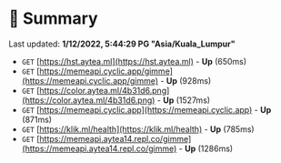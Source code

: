 # 📖 Summary
Last updated: **1/12/2022, 5:44:29 PG "Asia/Kuala_Lumpur"**

- `GET` [https://hst.aytea.ml](https://hst.aytea.ml) - **Up** (650ms)
- `GET` [https://memeapi.cyclic.app/gimme](https://memeapi.cyclic.app/gimme) - **Up** (928ms)
- `GET` [https://color.aytea.ml/4b31d6.png](https://color.aytea.ml/4b31d6.png) - **Up** (1527ms)
- `GET` [https://memeapi.cyclic.app](https://memeapi.cyclic.app) - **Up** (871ms)
- `GET` [https://klik.ml/health](https://klik.ml/health) - **Up** (785ms)
- `GET` [https://memeapi.aytea14.repl.co/gimme](https://memeapi.aytea14.repl.co/gimme) - **Up** (1286ms)
